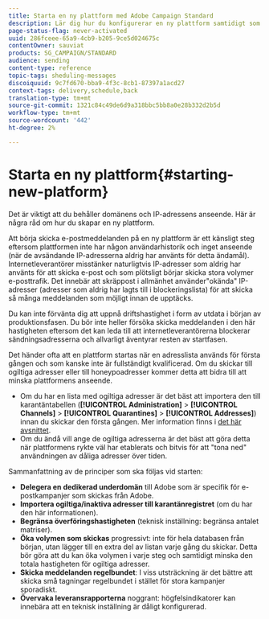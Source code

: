 ```yaml
---
title: Starta en ny plattform med Adobe Campaign Standard
description: Lär dig hur du konfigurerar en ny plattform samtidigt som du bibehåller domänens och IP-adressens anseende med Adobe Campaign Standard.
page-status-flag: never-activated
uuid: 286fceee-65a9-4cb9-b205-9ce5d024675c
contentOwner: sauviat
products: SG_CAMPAIGN/STANDARD
audience: sending
content-type: reference
topic-tags: sheduling-messages
discoiquuid: 9c7fd670-bba9-4f3c-8cb1-87397a1acd27
context-tags: delivery,schedule,back
translation-type: tm+mt
source-git-commit: 1321c84c49de6d9a318bbc5bb8a0e28b332d2b5d
workflow-type: tm+mt
source-wordcount: '442'
ht-degree: 2%

---
```



# Starta en ny plattform{#starting-new-platform}

Det är viktigt att du behåller domänens och IP-adressens anseende. Här är några råd om hur du skapar en ny plattform.

Att börja skicka e-postmeddelanden på en ny plattform är ett känsligt steg eftersom plattformen inte har någon användarhistorik och inget anseende (när de avsändande IP-adresserna aldrig har använts för detta ändamål). Internetleverantörer misstänker naturligtvis IP-adresser som aldrig har använts för att skicka e-post och som plötsligt börjar skicka stora volymer e-posttrafik. Det innebär att skräppost i allmänhet använder&quot;okända&quot; IP-adresser (adresser som aldrig har lagts till i blockeringslista) för att skicka så många meddelanden som möjligt innan de upptäcks.

Du kan inte förvänta dig att uppnå driftshastighet i form av utdata i början av produktionsfasen. Du bör inte heller försöka skicka meddelanden i den här hastigheten eftersom det kan leda till att internetleverantörerna blockerar sändningsadresserna och allvarligt äventyrar resten av startfasen.

Det händer ofta att en plattform startas när en adresslista används för första gången och som kanske inte är fullständigt kvalificerad. Om du skickar till ogiltiga adresser eller till honeypoadresser kommer detta att bidra till att minska plattformens anseende.
* Om du har en lista med ogiltiga adresser är det bäst att importera den till karantäntabellen (**[!UICONTROL Administration]** > **[!UICONTROL Channels]** > **[!UICONTROL Quarantines]** > **[!UICONTROL Addresses]**) innan du skickar den första gången. Mer information finns i [det här avsnittet](../../sending/using/understanding-quarantine-management.md#identifying-quarantined-addresses-for-the-entire-platform).
* Om du ändå vill ange de ogiltiga adresserna är det bäst att göra detta när plattformens rykte väl har etablerats och bitvis för att &quot;tona ned&quot; användningen av dåliga adresser över tiden.

Sammanfattning av de principer som ska följas vid starten:
* **Delegera en dedikerad underdomän** till Adobe som är specifik för e-postkampanjer som skickas från Adobe.
* **Importera ogiltiga/inaktiva adresser till karantänregistret** (om du har den här informationen).
* **Begränsa överföringshastigheten** (teknisk inställning: begränsa antalet matriser).
* **Öka volymen som skickas** progressivt: inte för hela databasen från början, utan lägger till en extra del av listan varje gång du skickar. Detta bör göra att du kan öka volymen i varje steg och samtidigt minska den totala hastigheten för ogiltiga adresser.
* **Skicka meddelanden regelbundet**: I viss utsträckning är det bättre att skicka små tagningar regelbundet i stället för stora kampanjer sporadiskt.
* **Övervaka leveransrapporterna** noggrant: högfelsindikatorer kan innebära att en teknisk inställning är dåligt konfigurerad.
